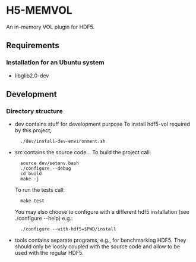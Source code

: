 # H5-MEMVOL
An in-memory VOL plugin for HDF5.

## Requirements

### Installation for an Ubuntu system

  * libglib2.0-dev

## Development

### Directory structure

- dev contains stuff for development purpose
  To install hdf5-vol required by this project, 

        ./dev/install-dev-environment.sh

- src contains the source code...
  To build the project call:

        source dev/setenv.bash
		./configure --debug
		cd build
		make -j

  To run the tests call:

		make test
  
  You may also choose to configure with a different hdf5 installation (see ./configure --help) e.g.:

		./configure --with-hdf5=$PWD/install

- tools contains separate programs, e.g., for benchmarking HDF5. 
  They should only be loosly coupled with the source code and allow to be used with the regular HDF5.
